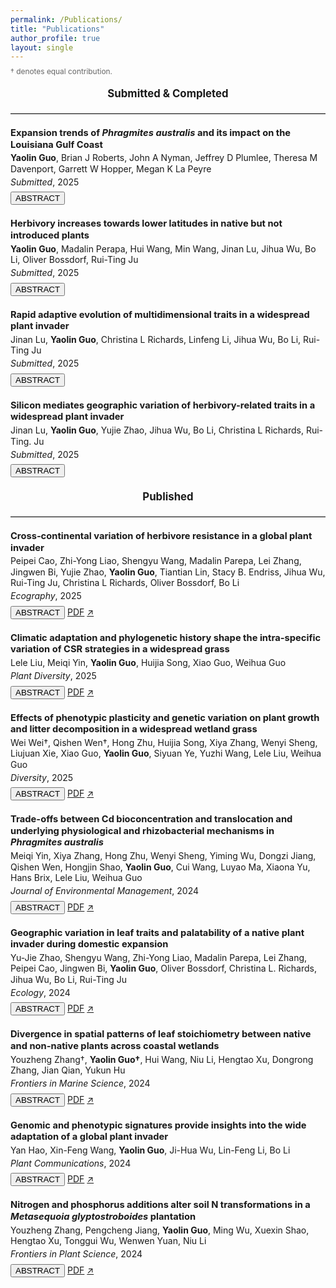 ```yaml
---
permalink: /Publications/
title: "Publications"
author_profile: true
layout: single
---
```



<p style="font-size: 0.85em; color: #666; margin-top: -0.5em; margin-bottom: 1.5em;">
  † denotes equal contribution.
</p>


<div style="text-align: center; font-weight: bold; font-size: 1.2em; margin-top: 1em; margin-bottom: 0.8em;">
  Submitted &amp; Completed
</div>


<hr style="border: none; border-top: 1px solid #ccc; margin: 1.5em 0;" />


<div style="line-height: 1.25; margin-bottom: 1.5em;">
  <p style="font-weight: bold; font-size: 1.05em; margin: 0;">
    Expansion trends of <em>Phragmites australis</em> and its impact on the Louisiana Gulf Coast
  </p>
  <p style="margin: 0.25em 0 0 0;">
    <strong>Yaolin Guo</strong>, Brian J Roberts, John A Nyman, Jeffrey D Plumlee, Theresa M Davenport, Garrett W Hopper, Megan K La Peyre
  </p>
  <p style="margin: 0.25em 0 0 0;">
    <em>Submitted</em>, 2025
  </p>
  <div style="margin: 0.5em 0;">
    <button class="btn toggle-abstract">ABSTRACT</button>
  </div>
  <div class="abstract-box" style="display: none; font-size: 0.90em;">
  Invasive plant species pose substantial threats to ecosystem integrity by disrupting ecosystem processes, reducing biodiversity and complicating restoration and management efforts. Non-native lineages of <em>Phragmites australis</em> are invasive in wetlands across parts of North America, causing declines in the diversity of native wetland plants and disrupting biogeochemical cycles. Despite recognition of these effects, substantial knowledge gaps remain regarding the spatiotemporal dynamics, environmental drivers, and consequences for native communities of <em>Phragmites</em> expansion. Here, long-term data from the Louisiana Coastwide Reference Monitoring System (CRMS), collected from 2006 to 2023 and spanning 390 sites across nine coastal basins, were examined to characterize the spatiotemporal dynamics of <em>Phragmites</em> cover and expansion rates, along with associated changes in co-occurring native plant species and soil properties. Louisiana has supported non-invasive genotypes of <em>Phragmites</em> for over a century and the invasive European lineage since ~2000. However, the CRMS dataset does not distinguish among these genotypes. Thus, we analyze <em>Phragmites</em> expansion at the species-level, acknowledging that future studies distinguishing genotype-specific dynamics would be informative. <em>Phragmites</em> dynamics varied markedly among basins over the study period: <em>Phragmites</em> cover decreased in the Mississippi River Delta (initially >25%), whereas the Calcasieu-Sabine, Mermentau, Teche-Vermilion and Terrebonne basins, each starting with <5% cover, exhibited positive expansion rates. The remaining four basins maintained low and stable <em>Phragmites</em> cover (<5%) over the study period. In basins with positive expansion rates, <em>Phragmites</em> cover was associated with a decrease in native species cover. Overall, <em>Phragmites</em> expansion were positively associated with nutrient-rich and acidic soils and elevated salinity, highlighting key environmental factors that could inform targeted management to prevent or mitigate its expansion. The magnitude and pattern of <em>Phragmites</em> spread differed across Louisiana’s coastal basins, partially explained by differing hydrological regimes, including sediment and nutrient inputs, and water-level fluctuations. While <em>Phragmites</em> cover remains low in most basins (<10%), ongoing expansion could disrupt native communities and critical ecosystem functions, highlighting the potential value of developing basin-specific strategies to maintain and enhance wetland resilience and ecosystem services. Our basin-level framework provides a transferable template for targeted monitoring and adaptive management of <em>Phragmites</em> in other estuarine and deltaic systems.
  </div>
</div>


<div style="line-height: 1.25; margin-bottom: 1.5em;">
  <p style="font-weight: bold; font-size: 1.05em; margin: 0;">
    Herbivory increases towards lower latitudes in native but not introduced plants
  </p>
  <p style="margin: 0.25em 0 0 0;">
    <strong>Yaolin Guo</strong>, Madalin Perapa, Hui Wang, Min Wang, Jinan Lu, Jihua Wu, Bo Li, Oliver Bossdorf, Rui-Ting Ju
  </p>
  <p style="margin: 0.25em 0 0 0;">
    <em>Submitted</em>, 2025
  </p>
  <div style="margin: 0.5em 0;">
    <button class="btn toggle-abstract">ABSTRACT</button>
  </div>
  <div class="abstract-box" style="display: none; font-size: 0.90em;">
    A well-established idea in plant macroecology is that the intensity of herbivory increases towards lower latitudes. However, this pattern may only be true for native plants, whereas non-native plants might not show such latitudinal cline because of their disequilibrium, and delayed coevolution, with the native herbivores. To test this hypothesis, we extracted 10,860 herbivory observations globally, and derived 709 effect sizes describing latitudinal gradients of herbivory with native and non-native plant species. We indeed found a significant overall increase in herbivory intensity at lower latitudes for native plants, but not for non-native plants. We also found that these contrasting patterns were associated with differences in climatic factors and herbivore guilds but not phylogenetic differences. Our meta-analysis confirms a fundamental difference in the macroecology of herbivory between native and non-native plants, underscoring the critical role of biogeographic context in shaping latitudinal herbivory dynamics.
  </div>
</div>


<div style="line-height: 1.25; margin-bottom: 1.5em;">
  <p style="font-weight: bold; font-size: 1.05em; margin: 0;">
    Rapid adaptive evolution of multidimensional traits in a widespread plant invader
  </p>
  <p style="margin: 0.25em 0 0 0;">
    Jinan Lu, <strong>Yaolin Guo</strong>, Christina L Richards, Linfeng Li, Jihua Wu, Bo Li, Rui-Ting Ju
  </p>
  <p style="margin: 0.25em 0 0 0;">
    <em>Submitted</em>, 2025
  </p>
  <div style="margin: 0.5em 0;">
    <button class="btn toggle-abstract">ABSTRACT</button>
  </div>
  <div class="abstract-box" style="display: none; font-size: 0.90em;">
    Rapid evolution contributes to plant invasion success. Few studies have considered the coevolution of multidimensional traits of growth/reproduction and defense simultaneously across large geographic scales in invasive plants. We compared multiple traits related to growth, fecundity, and defense against generalist herbivores in 85 genetic families of the widespread invasive plant <em>Spartina alterniflora</em> collected from native (US, 27.70°N–34.73°N) and introduced (China, 20.90°N–39.04°N) ranges. Based on trait measures, we conducted complementary analyses including syndrome clustering, selection analysis, and testing for trait–climate relationships. Of 18 tested variables, ten revealed genetic-based differences between native and introduced ranges, and nine exhibited latitudinal clines within the introduced range. Introduced families exhibited superior syndromes with greater growth, fecundity, and defense, which were linked to provenance climates and could enhance plant competitiveness and spread. We conclude that within only 40 years since its introduction to China, <em>Spartina</em> has evolved an integrated ecological strategy to enhance invasiveness under climate selective pressure. Our study underscores the importance of considering multivariate traits to understand plant invasion success.
  </div>
</div>


<div style="line-height: 1.25; margin-bottom: 1.5em;">
  <p style="font-weight: bold; font-size: 1.05em; margin: 0;">
    Silicon mediates geographic variation of herbivory-related traits in a widespread plant invader
  </p>
  <p style="margin: 0.25em 0 0 0;">
    Jinan Lu, <strong>Yaolin Guo</strong>, Yujie Zhao, Jihua Wu, Bo Li, Christina L Richards, Rui-Ting. Ju
  </p>
  <p style="margin: 0.25em 0 0 0;">
    <em>Submitted</em>, 2025
  </p>
  <div style="margin: 0.5em 0;">
    <button class="btn toggle-abstract">ABSTRACT</button>
  </div>
  <div class="abstract-box" style="display: none; font-size: 0.90em;">
    Silicon, the Earth’s second most abundant element, affects plant defenses across large geographic scales, which is an interesting yet mostly unexplored issue in non-native species. We investigated silicon-mediated variation in defensive/nutritional traits and palatability to generalist herbivores in 16 geographic populations of the invasive grass <em>Spartina alterniflora</em> collected from native and introduced ranges. We found that silicon supplementation generally increased silicon accumulation in <em>Spartina</em> leaves, enhanced their physical/chemical defenses, and reduced nutritional quality, ultimately impeding the growth of generalists. Introduced populations, independent of silicon treatments, had significantly higher silicon content in leaves than native populations. However, silicon supplementation increased more leaf silicon in low-latitude introduced populations than in high-latitude ones. Moreover, the mechanisms of silicon accumulation affecting generalists differed between provenances: enhancing chemical defenses in native populations, but improving structural or chemical defenses in introduced ones. These results suggest a rapid evolution of silicon-mediated defense strategies in introduced populations. Our findings highlight how non-native plants utilize silicon to enhance defenses and underscore the importance of metalloid defenses in invasion success.
  </div>
</div>





<div style="text-align: center; font-weight: bold; font-size: 1.2em; margin-top: 1em; margin-bottom: 0.8em;">
  Published
</div>


<hr style="border: none; border-top: 1px solid #ccc; margin: 1.5em 0;" />


<div style="line-height: 1.25; margin-bottom: 1.5em;">
  <p style="font-weight: bold; font-size: 1.05em; margin: 0;">
    Cross‐continental variation of herbivore resistance in a global plant invader
  </p>
  <p style="margin: 0.25em 0 0 0;">
    Peipei Cao, Zhi-Yong Liao, Shengyu Wang, Madalin Parepa, Lei Zhang, Jingwen Bi, Yujie Zhao, <strong>Yaolin Guo</strong>, Tiantian Lin, Stacy B. Endriss, Jihua Wu, Rui-Ting Ju, Christina L Richards, Oliver Bossdorf, Bo Li
  </p>
  <p style="margin: 0.25em 0 0 0;">
    <em>Ecography</em>, 2025
  </p>
  <div style="margin: 0.5em 0;">
    <button class="btn toggle-abstract">ABSTRACT</button>
    <a href="/assets/papers/Cao2025_Ecography.pdf" class="btn" target="_blank">PDF</a>
    <a href="https://doi.org/10.1111/ecog.07569" class="btn" target="_blank">↗</a>
  </div>
  <div class="abstract-box" style="display: none; font-size: 0.90em;">
    While successful plant invasions often occur in novel environments, invasive species usually occupy broad niches within their native and introduced ranges. A better understanding of the process of invasion therefore requires a wide sampling of ranges, and a good knowledge of introduction history. We tested for differentiation in herbivore resistance among 128 introduced (European, North American) and native (Chinese, Japanese) populations of the invasive Japanese knotweed <em>Reynoutria japonica</em> in two common gardens in the native range: one in Shanghai and the other in Yunnan. In both gardens, we found that herbivore resistance of plants from introduced populations differed from that of native populations in China but not from native populations in Japan, the putative source of introduction. Compared to native Chinese populations, plants from native Japanese populations and introduced European and North American populations had thicker leaves in both common gardens, and a lower C:N ratio but higher flavonoids content in the Shanghai garden. Variation in herbivore resistance was more strongly associated with climate of collecting sites for populations from the native range than for those from introduced ranges. Our results support the hypothesis that introduction of particularly resistant plants from Japan may have played a key role in driving biogeographic variation in herbivore resistance. Our study highlights the importance of understanding introduction history to interpret the biogeographic divergence of global plant invaders.
  </div>
</div>


<div style="line-height: 1.25; margin-bottom: 1.5em;">
  <p style="font-weight: bold; font-size: 1.05em; margin: 0;">
    Climatic adaptation and phylogenetic history shape the intra-specific variation of CSR strategies in a widespread grass
  </p>
  <p style="margin: 0.25em 0 0 0;">
    Lele Liu, Meiqi Yin, <strong>Yaolin Guo</strong>, Huijia Song, Xiao Guo, Weihua Guo
  </p>
  <p style="margin: 0.25em 0 0 0;">
    <em>Plant Diversity</em>, 2025
  </p>
  <div style="margin: 0.5em 0;">
    <button class="btn toggle-abstract">ABSTRACT</button>
    <a href="/assets/papers/Liu2025_PlantDiversity.pdf" class="btn" target="_blank">PDF</a>
    <a href="https://doi.org/10.1016/j.pld.2025.06.001" class="btn" target="_blank">↗</a>
  </div>
  <div class="abstract-box" style="display: none; font-size: 0.90em;">
    The competitor, stress tolerator, and ruderal strategy (CSR) framework has been widely applied to explain ecological processes across species. However, its utility in revealing intra-specific trade-offs and genetic adaptation to climate remains unclear. In this study, we examined whether the CSR strategy estimated by leaf traits can identify adaptations to climate in the common reed <em>Phragmites australis</em>. For this purpose, we integrated functional trait data from field surveys and a three-year common garden experiment to compare CSR scores between two typical populations of <em>P. australis</em> from western and eastern China. We further assessed the associations of CSR scores with latitude, bioclimatic factors, and phylogeographical sources using a global dataset including two invaded lineages in North America. We found that competitor scores were positively correlated with latitude, whereas stress tolerator scores were negatively correlated. Competitor scores were positively correlated with bioclimatic factors, even when controlling for phylogeny. All CSR scores displayed significant phylogenetic signals, with the invasive lineage in the higher latitudes (haplotype M) exhibiting higher stress tolerator scores than the native lineage. Differences in competitor and stress tolerator scores between western and eastern Chinese populations of <em>P. australis</em> were consistent across field and common garden experiments. Although intra-species variation in CSR strategy may be influenced by phylogenetic history, our finding that CSR strategy in <em>P. australis</em> populations is correlated with latitude suggests these plants have adapted to local climates along a latitudinal gradient.
  </div>
</div>


<div style="line-height: 1.25; margin-bottom: 1.5em;">
  <p style="font-weight: bold; font-size: 1.05em; margin: 0;">
    Effects of phenotypic plasticity and genetic variation on plant growth and litter decomposition in a widespread wetland grass
  </p>
  <p style="margin: 0.25em 0 0 0;">
    Wei Wei†, Qishen Wen†, Hong Zhu, Huijia Song, Xiya Zhang, Wenyi Sheng, Liujuan Xie, Xiao Guo, <strong>Yaolin Guo</strong>, Siyuan Ye, Yuzhi Wang, Lele Liu, Weihua Guo
  </p>
  <p style="margin: 0.25em 0 0 0;">
    <em>Diversity</em>, 2025
  </p>
  <div style="margin: 0.5em 0;">
    <button class="btn toggle-abstract">ABSTRACT</button>
    <a href="/assets/papers/Wei2025_Diversity.pdf" class="btn" target="_blank">PDF</a>
    <a href="https://doi.org/10.3390/d17040282" class="btn" target="_blank">↗</a>
  </div>
  <div class="abstract-box" style="display: none; font-size: 0.90em;">
    Wetlands are vital ecosystems that provide diverse ecological services, including water purification, flood regulation, and carbon sequestration. The diversity and adaptability of wetland plant species underpin these functions. <em>Phragmites australis</em>, a globally widespread wetland grass, exhibits strong intraspecific variation across environmental gradients. While both phenotypic plasticity and genetic variation are known to drive plant adaptation, their relative importance in mediating growth and litter decomposition remains debated. Here, we examined growth and litter traits in two haplotypes of <em>P. australis</em> using common garden experiments and field sampling in eastern China. Leaf litter was collected from two provinces and used in microcosm decomposition experiments. Growth environment (common garden) significantly influenced shoot size, stoichiometric traits (leaf N and P), and decomposition rates. Leaf litter from the higher-latitude Liaoning province had higher nitrogen content than that from the lower-latitude Shandong province. Litter N and P concentrations were the main drivers of decomposition across 180 days. However, we found no significant effect of genetic lineage on these traits. While genotype origin climate correlated with growth traits, it did not influence decomposition-related variables. These findings suggest that phenotypic plasticity, rather than genetic differentiation, is the primary mechanism enabling <em>P. australis</em> to adapt to variable environments in eastern China—highlighting the importance of local conditions over genotype in wetland management and resilience planning.
  </div>
</div>


<div style="line-height: 1.25; margin-bottom: 1.5em;">
  <p style="font-weight: bold; font-size: 1.05em; margin: 0;">
    Trade-offs between Cd bioconcentration and translocation and underlying physiological and rhizobacterial mechanisms in <em>Phragmites australis</em>
  </p>
  <p style="margin: 0.25em 0 0 0;">
    Meiqi Yin, Xiya Zhang, Hong Zhu, Wenyi Sheng, Yiming Wu, Dongzi Jiang, Qishen Wen, Hongjin Shao, <strong>Yaolin Guo</strong>, Cui Wang, Luyao Ma, Xiaona Yu, Hans Brix, Lele Liu, Weihua Guo
  </p>
  <p style="margin: 0.25em 0 0 0;">
    <em>Journal of Environmental Management</em>, 2024
  </p>
  <div style="margin: 0.5em 0;">
    <button class="btn toggle-abstract">ABSTRACT</button>
    <a href="/assets/papers/Yin2024_JEnvMan.pdf" class="btn" target="_blank">PDF</a>
    <a href="https://doi.org/10.1016/j.jenvman.2024.123291" class="btn" target="_blank">↗</a>
  </div>
  <div class="abstract-box" style="display: none; font-size: 0.90em;">
    Cadmium (Cd) pollution poses a significant threat to wetland ecosystems. <em>Phragmites australis</em>, a species with intraspecific ploidy diversity, is commonly used in constructed wetlands for pollution remediation. However, little is known about how the ploidy variation of <em>P. australis</em> influences the phytoremediation processes via physiological and rhizosphere regulations. Here, we used <em>P. australis</em> from two major lineages in China (i.e., tetraploid lineage O and octoploid lineage P) and applied three Cd treatments (control, low Cd concentration, and high Cd concentration). We found that the lineage O had a bioconcentration factor of Cd approximately 40% higher than that of the lineage P. The translocation factor of the lineage P was about 300% higher than that of the lineage O. These suggest that the lower ploidy lineage exhibited a greater capacity to absorb Cd from the environment into the underground part compared to the higher ploidy lineage, and the higher ploidy lineage demonstrated a superior ability in transferring Cd from the underground to the aboveground part. The advanced transpiration system in the higher ploidy lineage can contribute to its enhanced ability to translocate Cd, as the translocation factor of Cd was significantly correlated with the base shoot diameter and the transpiration rate, both notably higher in the lineage P. The rhizobacterial community associated with the lineage P displayed a more intense response to Cd, characterized by an increase in both the diversity of the community and the number of varied bacterial functions following the addition of Cd. Our study offers profound insights into the ecological consequences of intraspecific polyploidization and the application of intraspecific ploidy variation in environmental management and wetland restoration.
  </div>
</div>


<div style="line-height: 1.25; margin-bottom: 1.5em;">
  <p style="font-weight: bold; font-size: 1.05em; margin: 0;">
    Geographic variation in leaf traits and palatability of a native plant invader during domestic expansion
  </p>
  <p style="margin: 0.25em 0 0 0;">
    Yu-Jie Zhao, Shengyu Wang, Zhi-Yong Liao, Madalin Parepa, Lei Zhang, Peipei Cao, Jingwen Bi, <strong>Yaolin Guo</strong>, Oliver Bossdorf, Christina L. Richards, Jihua Wu, Bo Li, Rui-Ting Ju
  </p>
  <p style="margin: 0.25em 0 0 0;">
    <em>Ecology</em>, 2024
  </p>
  <div style="margin: 0.5em 0;">
    <button class="btn toggle-abstract">ABSTRACT</button>
    <a href="/assets/papers/Zhao2024_Ecology.pdf" class="btn" target="_blank">PDF</a>
    <a href="https://doi.org/10.1002/ecy.4425" class="btn" target="_blank">↗</a>
  </div>
  <div class="abstract-box" style="display: none; font-size: 0.90em;">
    Like alien plant invasion, range expansion of native plants may threaten biodiversity and economies, rendering them native invaders. Variation in abiotic and biotic conditions across a large geographic scale greatly affects variation in traits and interactions with herbivores of native plant invaders, which is an interesting yet mostly unexplored issue. We used a common garden experiment to compare defensive/nutritional traits and palatability to generalist herbivores of 20 native (23.64° N–30.18° N) and introduced range (31.58° N–36.87° N) populations of <em>Reynoutria japonica</em>, which is a native invader following range expansion in China. We analyzed the relationships among herbivore pressure, climate, plant chloroplast haplotypes, leaf traits, and herbivore performance. Of the 16 variables tested, we observed range differences in 11 variables and latitudinal clines in nine variables. In general, herbivores performed better on the introduced plants than on the native plants, and better on the high-latitude plants than on the low-latitude plants within the introduced populations. Three key traits (leaf thickness, specific leaf area, and carbon-to-nitrogen [C:N] ratio) determined palatability to herbivores and were significantly associated with temperature and/or precipitation of plant provenance as well as with plant haplotypes but not with herbivore pressure. Our results revealed a causal sequence from plant-range-based environmental forces and genetic context to plant quality and palatability to herbivores in <em>R. japonica</em>. These findings suggest a post-introduction evolution of <em>R. japonica</em>, which may partly explain the colonization success of this important native, but invasive plant.
  </div>
</div>


<div style="line-height: 1.25; margin-bottom: 1.5em;">
  <p style="font-weight: bold; font-size: 1.05em; margin: 0;">
    Divergence in spatial patterns of leaf stoichiometry between native and non-native plants across coastal wetlands
  </p>
  <p style="margin: 0.25em 0 0 0;">
    Youzheng Zhang†, <strong>Yaolin Guo†</strong>, Hui Wang, Niu Li, Hengtao Xu, Dongrong Zhang, Jian Qian, Yukun Hu
  </p>
  <p style="margin: 0.25em 0 0 0;">
    <em>Frontiers in Marine Science</em>, 2024
  </p>
  <div style="margin: 0.5em 0;">
    <button class="btn toggle-abstract">ABSTRACT</button>
    <a href="/assets/papers/Zhang2024_Frontiers.pdf" class="btn" target="_blank">PDF</a>
    <a href="https://doi.org/10.3389/fmars.2024.1425587" class="btn" target="_blank">↗</a>
  </div>
  <div class="abstract-box" style="display: none; font-size: 0.90em;">
    The spatial pattern of leaf stoichiometry is critical in predicting plant palatability and ecosystem productivity and nutrient cycling rates and thus is a major focus of community ecological research. Coastal wetlands as vital blue carbon ecosystems, with high possibility to be vulnerable to plant invasion, studies focused on stoichiometry and its pattern are important to unveil the elements cycling process. However, previous studies have mainly focused on stoichiometry in terrestrial ecosystems, there are few studies conducted on coastal wetland ecosystems, especially the studies that compare leaf stoichiometry between native and non-native plants in coastal wetlands. In this study, we compared the latitudinal patterns of leaf nutrient contents and their stoichiometric ratios between native and non-native plant species across coastal wetland ecosystems and investigated whether leaf stoichiometric patterns were driven by climatic factors. We used a compiled global data set of 954 records to conduct a systematic meta-analysis. The results showed that there were significant differences in latitudinal patterns of leaf carbon (C) and nitrogen (N) contents and C:N ratio between native and non-native species, as well as significant differences in leaf C, N, and phosphorus (P) contents. For native species, we found significant latitudinal patterns in leaf C, N, and P contents and C:N and C:P ratios, whereas for non-native species, we found significant latitudinal patterns in leaf N content and C:P and N:P ratios. Mean annual temperature of the data collection site was a significant predictor of leaf stoichiometry of native plants but only of leaf N content and C:P ratio of non-native plants. Thus, we demonstrated spatial heterogeneity in leaf stoichiometries between native and non-native plants in coastal wetlands, indicating that such differences should be emphasized in future biogeochemical models and plant-herbivore interaction studies owing to the important role of wetland plants in global C, N, and P cycles. Our findings increase understanding of plant-related nutrient and elements cycling in coastal wetlands, as well as improve predictions of plant growth rates and vegetation productivity across large scales under plant invasion scenarios.
  </div>
</div>


<div style="line-height: 1.25; margin-bottom: 1.5em;">
  <p style="font-weight: bold; font-size: 1.05em; margin: 0;">
    Genomic and phenotypic signatures provide insights into the wide adaptation of a global plant invader
  </p>
  <p style="margin: 0.25em 0 0 0;">
    Yan Hao, Xin-Feng Wang, <strong>Yaolin Guo</strong>, Ji-Hua Wu, Lin-Feng Li, Bo Li
  </p>
  <p style="margin: 0.25em 0 0 0;">
    <em>Plant Communications</em>, 2024
  </p>
  <div style="margin: 0.5em 0;">
    <button class="btn toggle-abstract">ABSTRACT</button>
    <a href="/assets/papers/Hao2024_PlantComms.pdf" class="btn" target="_blank">PDF</a>
    <a href="https://doi.org/10.1016/j.xplc.2024.100820" class="btn" target="_blank">↗</a>
  </div>
  <div class="abstract-box" style="display: none; font-size: 0.90em;">
    Invasive alien species are primary drivers of biodiversity loss and species extinction. Smooth cordgrass (<em>Spartina alterniflora</em>) is one of the most aggressive invasive plants in coastal ecosystems around the world. However, the genomic bases and evolutionary mechanisms underlying its invasion success have remained largely unknown. Here, we assembled a chromosome-level reference genome and performed phenotypic and population genomic analyses between native US and introduced Chinese populations. Our phenotypic comparisons showed that introduced Chinese populations have evolved competitive traits, such as early flowering time and greater plant biomass, during secondary introductions along China’s coast. Population genomic and transcriptomic inferences revealed distinct evolutionary trajectories of low- and high-latitude Chinese populations. In particular, genetic mixture among different source populations, together with independent natural selection acting on distinct target genes, may have resulted in high genome dynamics of the introduced Chinese populations. Our study provides novel phenotypic and genomic evidence showing how <em>Spartina alterniflora</em> rapidly adapts to variable environmental conditions in its introduced ranges. Moreover, candidate genes related to flowering time, fast growth, and stress tolerance (i.e., salinity and submergence) provide valuable genetic resources for future improvement of cereal crops.
  </div>
</div>


<div style="line-height: 1.25; margin-bottom: 1.5em;">
  <p style="font-weight: bold; font-size: 1.05em; margin: 0;">
    Nitrogen and phosphorus additions alter soil N transformations in a <em>Metasequoia glyptostroboides</em> plantation
  </p>
  <p style="margin: 0.25em 0 0 0;">
    Youzheng Zhang, Pengcheng Jiang, <strong>Yaolin Guo</strong>, Ming Wu, Xuexin Shao, Hengtao Xu, Tonggui Wu, Wenwen Yuan, Niu Li
  </p>
  <p style="margin: 0.25em 0 0 0;">
    <em>Frontiers in Plant Science</em>, 2024
  </p>
  <div style="margin: 0.5em 0;">
    <button class="btn toggle-abstract">ABSTRACT</button>
    <a href="/assets/papers/Zhang2024_FronPlantSci.pdf" class="btn" target="_blank">PDF</a>
    <a href="https://doi.org/10.3389/fpls.2024.1448356" class="btn" target="_blank">↗</a>
  </div>
  <div class="abstract-box" style="display: none; font-size: 0.90em;">
    Nitrogen (N) and phosphorus (P) enrichment due to anthropogenic activities can significantly affect soil N transformations in forest ecosystems. However, the effects of N and P additions on nitrification and denitrification processes in <em>Metasequoia glyptostroboides</em> plantations, an economically important forest type in China, remain poorly understood. This study investigated the responses of soil nitrification and denitrification rates, as well as the abundances of nitrifiers and denitrifiers, to different levels of N and P additions in a 6-year nutrient addition experiment in a <em>M. glyptostroboides</em> plantation. Stepwise multiple regression analysis was used to identify the main predictors of nitrification and denitrification rates. The results showed that moderate N addition stimulated nitrification rates and abundances of ammonia-oxidizing archaea (AOA) and bacteria (AOB), while excessive N and P additions inhibited denitrification rates and reduced the abundance of <em>nirS</em>-type denitrifiers. AOB abundance was the main predictor of nitrification rates under N additions, whereas microbial biomass carbon and <em>nirS</em> gene abundance were key factors controlling denitrification rates. Under P additions, tree growth parameters and AOB abundance were the primary predictors of nitrification and denitrification rates. Our study reveals complex interactions among nutrient inputs, plant growth, soil properties, and microbial communities in regulating soil N transformations in plantation forests, and offers valuable insights for nutrient management to enhance ecosystem function and health of <em>M. glyptostroboides</em> plantations under future nutrient deposition scenarios.
  </div>
</div>


<script>
  document.addEventListener("DOMContentLoaded", function () {
    document.querySelectorAll(".toggle-abstract").forEach(function (button) {
      button.addEventListener("click", function () {
        var abstractBox = button.parentElement.nextElementSibling;
        if (abstractBox.style.display === "none" || abstractBox.style.display === "") {
          abstractBox.style.display = "block";
        } else {
          abstractBox.style.display = "none";
        }
      });
    });
  });
</script>
